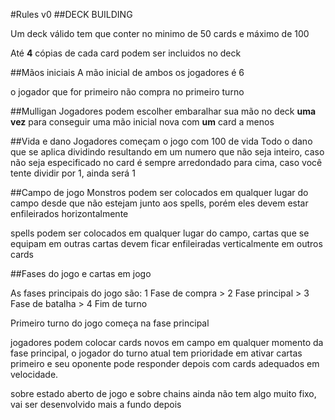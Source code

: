 #Rules v0
##DECK BUILDING

Um deck válido tem que conter no minimo de 50 cards e máximo de 100

Até **4** cópias de cada card podem ser incluidos no deck

##Mãos iniciais
A mão inicial de ambos os jogadores é 6

o jogador que for primeiro não compra no primeiro turno

##Mulligan
Jogadores podem escolher embaralhar sua mão no deck **uma vez** para conseguir uma mão inicial nova com **um** card a menos

##Vida e dano
Jogadores começam o jogo com 100 de vida
Todo o dano que se aplica dividindo resultando em um numero que não seja inteiro, caso não seja especificado no card é sempre arredondado para cima, caso você tente dividir por 1, ainda será 1

##Campo de jogo
Monstros podem ser colocados em qualquer lugar do campo desde que não estejam junto aos spells, porém eles devem estar enfileirados horizontalmente

spells podem ser colocados em qualquer lugar do campo, cartas que se equipam em outras cartas devem ficar enfileiradas verticalmente em outros cards

##Fases do jogo e cartas em jogo

As fases principais do jogo são:
1 Fase de compra > 2 Fase principal > 3 Fase de batalha > 4 Fim de turno

Primeiro turno do jogo começa na fase principal

jogadores podem colocar cards novos em campo em qualquer momento da fase principal, o jogador do turno atual tem prioridade em ativar cartas primeiro e seu oponente pode responder depois com cards adequados em velocidade.

sobre estado aberto de jogo e sobre chains ainda não tem algo muito fixo, vai ser desenvolvido mais a fundo depois

